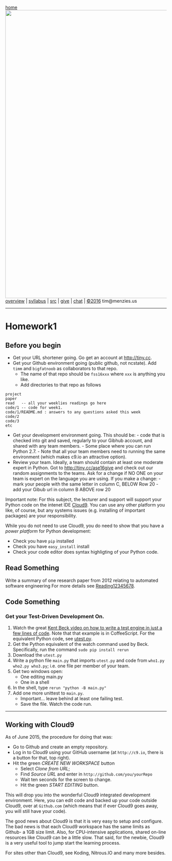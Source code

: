 [home](http://tiny.cc/ase16)<br>
[<img width=900 src="https://raw.githubusercontent.com/txt/ase16/master/img/mase16.png">](http://tiny.cc/ase2016)<br>
[overview](https://github.com/txt/ase16/blob/master/doc/overview.md) |
[syllabus](https://github.com/txt/ase16/blob/master/doc/syllabus.md) |
[src](https://github.com/txt/ase16/tree/master/src) |
[give](http://tiny.cc/ase16give) |
[chat](https://ase16.slack.com/) |
[&copy;2016](https://github.com/txt/ase16/blob/master/LICENSE.md) tim&commat;menzies.us


______


# Homework1

## Before you begin

- Get your URL shortener going. Go get an account at http://tiny.cc. 
- Get your Github environment going (public github, not ncstate). Add `timm` and
`bigfatnoob` as collaborators  to that repo.
     + The name of that repo should be `fss16xxx` where `xxx` is anything you like.
     + Add directories to that repo as follows

```
project
paper
read   -- all your weeklies readings go here
code/1 -- code for week1.
code/1/README.md : answers to any questions asked this week
code/2
code/3
etc
```

- Get your development environment going. This should be:
       - code that is checked into git and saved,
         regularly to your Gibhub account, and shared with any team members.
       - Some place where you can run Python 2.7.
       - Note that all your team members need to running the same environment (which makes
         c9.io an attractive option).
- Review your team. Ideally, a team should contain at least one moderate expert
  in Python. Got to http://tiny.cc/ase16give and check out
  our random assignments to the teams. Ask for a change if NO ONE on your team is
  expert on the language you are using. If you make a change:
       - mark your people with the same letter in column C, BELOW Row 20
       - add your Gibub url in column B ABOVE row 20

Important note: For this subject, the lecturer and support will support your
Python code on the intenet IDE [Cloud9](http://c9.io).  You can use any other
platform you like, of course, but any systems issues (e.g. installing of
important packages) are your responsibility.

While you do not need to use Cloud9, you do need
to show that you have a _power platform_ for Python development:

+ Check you have `pip` installed
+ Check you have `easy_install` install
+ Check your code editor does syntax highligting of your Python code.

## Read Something

Write a summary of one research paper from 2012 relating to automated software engineering
For more details see [Reading12345678](Reading12345678.md).

## Code Something

### Get your Test-Driven Development On.


1. Watch the great [Kent Beck video on how to write a test engine in just a few lines of code](https://www.youtube.com/watch?v=nIonZ6-4nuU). Note
that that example is in CoffeeScript. For the equivalent Python code, see
[utest.py](../src/utest.py).
2. Get the Python equivalent of the watch command used by Beck. Specifically, run the command
   `sudo pip install rerun`
3. Download the `utest.py`
4. Write a python file `main.py` that imports `utest.py` and code from `who1.py who2.py who3.py`;
   i.e. one file per member of your team.
4. Get two windows open:
	 + One editing main.py
	 + One in a shell
5. In the shell, type `rerun "python -B main.py"`
6. Add one more unittest to `main.py`.
     + Important... leave behind at least one failing test.
     + Save the file. Watch the code run.
 
____

## Working with Cloud9

As of June 2015, the procedure for doing that was:

+ Go to Github and create an empty repository.
+ Log in to Cloud9 using your GitHub username (at `http://c9.io`, there is a button for that, top right).
+ Hit the green _CREATE NEW WORKSPACE_ button
    + Select _Clone from URL_;
    + Find _Source URL_ and enter in `http://github.com/you/yourRepo`
	+ Wait ten seconds for the screen to change.
	+ Hit the green _START EDITING_ button. 

This will drop you into the wonderful Cloud9
integrated development environment. Here, you can
edit code and backed up your code outside Cloud9, over at
`Github.com` (which means that if ever Cloud9 goes
away, you will still have your code).

The good news about Cloud9 is that it is very easy
to setup and configure. The bad news is that each
Cloud9 workspace has the same limits as Github- a
1GB size limit. Also, for CPU-intensive
applications, shared on-line resources like Cloud9
can be a little slow. That said, for the newbie,
Cloud9 is a very useful tool to jump start the
learning process.

For sites other than Cloud9, see Koding, Nitrous.IO and many more besides.


